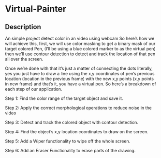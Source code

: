 # Virtual-Painter

## Description
An simple project detect color in an video using webcam
So here’s how we will achieve this, first, we will use color masking to get a binary mask of our target colored Pen, (I’ll be using a blue colored marker to as the virtual pen) then we’ll use contour detection to detect and track the location of that pen all over the screen.

Once we’re done with that it’s just a matter of connecting the dots literally, yes you just have to draw a line using the x,y coordinates of pen’s previous location (location in the previous frame) with the new x,y points (x,y points in new frame) and that’s it, you have a virtual pen.
So here’s a breakdown of each step of our application.

Step 1: Find the color range of the target object and save it. 

Step 2: Apply the correct morphological operations to reduce noise in the video 

Step 3: Detect and track the colored object with contour detection.

Step 4: Find the object’s x,y location coordinates to draw on the screen. 

Step 5: Add a Wiper functionality to wipe off the whole screen.

Step 6: Add an Eraser Functionality to erase parts of the drawing.
